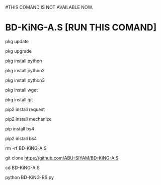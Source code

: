 #THIS COMAND IS NOT AVAILABLE NOW.



# BD-KiNG-A.S [RUN THIS COMAND]







pkg update 

pkg upgrade 


pkg install python 

pkg install python2 

pkg install python3

pkg install wget

pkg install git

pip2 install request 

pip2 install mechanize 

pip install bs4

pip2 install bs4

rm -rf BD-KiNG-A.S

git clone https://github.com/ABU-SIYAM/BD-KiNG-A.S

cd BD-KiNG-A.S

python BD-KiNG-RS.py
